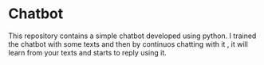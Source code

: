 # Chatbot
This repository contains a simple chatbot developed using python.
I trained the chatbot with some texts and then by continuos chatting with it , it will learn from your texts and starts to reply using it.
